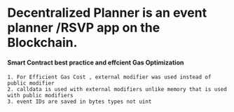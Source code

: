 # Decentralized Planner is an event planner /RSVP app on the Blockchain.


#### Smart Contract best practice and effcient Gas Optimization

```shell
1. For Efficient Gas Cost , external modifier was used instead of public modifier
2. calldata is used with external modifiers unlike memory that is used with public modifiers
3. event IDs are saved in bytes types not uint
```





